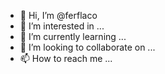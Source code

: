 - 👋 Hi, I’m @ferflaco
- 👀 I’m interested in ...
- 🌱 I’m currently learning ...
- 💞️ I’m looking to collaborate on ...
- 📫 How to reach me ...

<!---
ferflaco/ferflaco is a ✨ special ✨ repository because its `README.md` (this file) appears on your GitHub profile.
You can click the Preview link to take a look at your changes.
-___>
